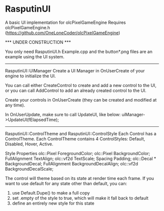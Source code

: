 # RasputinUI
A basic UI implementation for olcPixelGameEngine
Requires olcPixelGameEngine.h  (https://github.com/OneLoneCoder/olcPixelGameEngine)

*** UNDER CONSTRUCTION ***

You only need RasputinUI.h
Example.cpp and the button*.png files are an example using the UI system.

-----------------------------------------------

RasputinUI::UIManager
Create a UI Manager in OnUserCreate of your engine to initialize the UI.

You can call either CreateControl to create and add a new control to the UI, 
or you can call AddControl to add an already created control to the UI.

Create your controls in OnUserCreate (they can be created and modified at any time).

In OnUserUpdate, make sure to call UpdateUI, like below:
uiManager->UpdateUI(fElapsedTime);

-----------------------------------------------

RasputinUI::ControlTheme and  RasputinUI::ControlStyle
Each Control has a ControlTheme.
Each ControlTheme contains 4 ControlStyles: Default, Disabled, Hover, Active.

Style Properties
 olc::Pixel	ForegroundColor;
 olc::Pixel 	BackgroundColor;
 FullAlignment 	TextAlign;
 olc::vf2d 	TextScale;
 Spacing 	Padding;
 olc::Decal *	BackgroundDecal;
 FullAlignment 	BackgroundDecalAlign;
 olc::vf2d 	BackgroundDecalScale;

The control will theme based on its state at render time each frame.
If you want to use default for any state other than default, you can:
 1. use Default.Dupe() to make a full copy
 2. set .empty of the style to true, which will make it fall back to default
 3. define an entirely new style for this state
